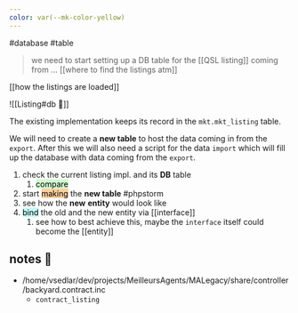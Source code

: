 ```yaml
---
color: var(--mk-color-yellow)
---
```

#database
#table

> we need to start setting up a DB table for the [[QSL listing]] coming from ...
[[where to find the listings atm]]

[[how the listings are loaded]]

![[Listing#db 🥞]]

The existing implementation keeps its record in the `mkt.mkt_listing` table.

We will need to create a **new table** to host the data coming in from the `export`.
After this we will also need a script for the data `import` which will fill up the database with data coming from the `export`.

1. check the current listing impl. and its **DB** table
	1. <mark style="background: #BBFABBA6;">compare</mark>
2. start <mark style="background: #FFB86CA6;">making</mark> the **new table** #phpstorm
3. see how the **new** **entity** would look like
4. <mark style="background: #ABF7F7A6;">bind</mark> the old and the new entity via [[interface]]
	1. see how to best achieve this, maybe the `interface` itself could become the [[entity]]

## notes 📔
- /home/vsedlar/dev/projects/MeilleursAgents/MALegacy/share/controller/backyard.contract.inc
	- `contract_listing`



